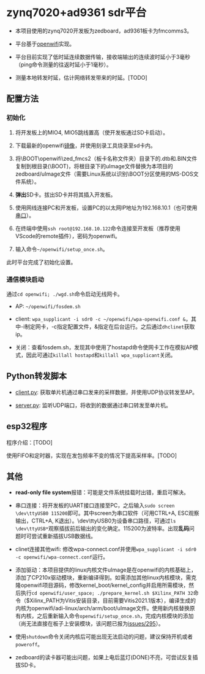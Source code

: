 # zynq7020+ad9361 sdr平台

- 本项目使用的zynq7020开发板为zedboard，ad9361板卡为fmcomms3。

- 平台基于[openwifi](https://github.com/open-sdr/openwifi)实现。

- 平台目前实现了低时延连续数据传输，接收端输出的连续波时延小于3毫秒（ping命令测量的往返时延小于1毫秒）。

- 测量本地转发时延，估计网络转发带来的时延。[TODO]

## 配置方法

### 初始化

1. 将开发板上的MIO4, MIO5跳线置高（使开发板通过SD卡启动）。

2. 下载最新的openwifi[镜像](https://drive.google.com/file/d/12egFLT9TclmY8m3vCMHmUuSne3qK0SWc/view?usp=sharing)，并使用刻录工具烧录至sd卡内。

3. 将\BOOT\openwifi\zed_fmcs2（板卡名称文件夹）目录下的.dtb和.BIN文件复制到根目录(\BOOT)，将根目录下的uImage文件替换为本项目的zedboard/uImage文件（需要Linux系统以识别\BOOT分区使用的MS-DOS文件系统）。

4. **弹出**SD卡。拔出SD卡并将其插入开发板。

5. 使用网线连接PC和开发板，设置PC的以太网IP地址为192.168.10.1（也可使用[串口](#其他)）。

6. 在终端中使用`ssh root@192.168.10.122`命令连接至开发板（推荐使用VScode的remote插件），密码为openwifi。

7. 输入命令`~/openwifi/setup_once.sh`。

此时平台完成了初始化设置。

### 通信模块启动

通过`cd openwifi; ./wgd.sh`命令启动无线网卡。

- AP: `~/openwifi/fosdem.sh`

- client: `wpa_supplicant -i sdr0 -c ~/openwifi/wpa-openwifi.conf &`，其中-i制定网卡，-c指定配置文件，&指定在后台运行。之后通过`dhclinet`获取ip。

- 关闭：查看fosdem.sh，发现其中使用了hostapd命令使网卡工作在模拟AP模式，因此可通过`killall hostapd`和`killall wpa_supplicant`关闭。

## Python转发脚本

- [client.py](./zedboard/client.py): 获取单片机通过串口发来的采样数据，并使用UDP协议转发至AP。

- [server.py](./zedboard/server.py): 监听UDP端口，将收到的数据通过串口转发至单片机。

## esp32程序

程序介绍：[TODO]

使用FIFO和定时器，实现在发包频率不变的情况下提高采样率。[TODO]

## 其他

- **read-only file system**报错：可能是文件系统挂载时出错，重启可解决。

- 串口连接：将开发板的UART接口连接至PC，之后输入`sudo screen \dev\ttyUSB0 115200`即可。其中screen为串口软件（可用CTRL+A, ESC观察输出，CTRL+A, K退出）。\dev\ttyUSB0为设备串口路径，可通过`ls \dev\ttyUSB*`观察插拔前后输出的变化确定。115200为波特率。出现**乱码**问题时可尝试重新插拔USB数据线。

- clinet连接其他wifi: 修改wpa-connect.conf并使用`wpa_supplicant -i sdr0 -c openwifi/wpa-connect.conf`运行。

- 添加驱动：本项目提供的linux内核文件uImage是在openwifi的内核基础上，添加了CP210x驱动模块，重新编译得到。如需添加其他linux内核模块，需克隆openwifi项目源码，修改kernel_boot/kernel_config并启用所需模块，然后执行`cd openwifi/user_space; ./prepare_kernel.sh $Xilinx_PATH 32`命令（$Xilinx_PATH为Vitis安装目录，目前需要Vitis2021.1版本），编译生成的内核为openwifi/adi-linux/arch/arm/boot/uImage文件。使用新内核替换原有内核，之后重新输入命令`openwifi/setup_once.sh`，完成内核模块的添加（尚无法直接在板子上安装模块，该问题已报为[issues/295](https://github.com/open-sdr/openwifi/issues/295)）。

- 使用`shutdown`命令关闭内核后可能出现无法启动的问题，建议保持开机或者`poweroff`。

- zedboard的读卡器可能出问题，如果上电后蓝灯(DONE)不亮，可尝试反复插拔SD卡。